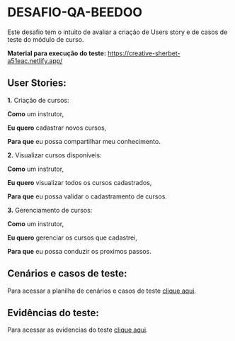 # DESAFIO-QA-BEEDOO

Este desafio tem o intuito de avaliar a criação de Users story e de casos de teste do módulo de curso.

**Material para execução do teste:** https://creative-sherbet-a51eac.netlify.app/


## User Stories:
**1.** Criação de cursos:
   
   **Como** um instrutor,
   
   **Eu quero** cadastrar novos cursos,
   
   **Para que** eu possa compartilhar meu conhecimento.

**2.** Visualizar cursos disponíveis:

  **Como** um instrutor,

  **Eu quero** visualizar todos os cursos cadastrados,

  **Para que** eu possa validar o cadastramento de cursos.

**3.** Gerenciamento de cursos:
   
   **Como** um instrutor,
   
   **Eu quero** gerenciar os cursos que cadastrei,
   
   **Para que** eu possa conduzir os proximos passos.


## Cenários e casos de teste:
Para acessar a planilha de cenários e casos de teste [clique aqui](https://docs.google.com/spreadsheets/d/1JO3ltHcGoGNv-MQ_EcdRwO0IDxRYhHBbkOeHJl3n7lw/edit?usp=sharing).


## Evidências do teste:
Para acessar as evidencias do teste [clique aqui](https://drive.google.com/drive/folders/13NO2agpwhu0BB7jyEjX9sM4Yo0yH4Qi8?usp=drive_link).

